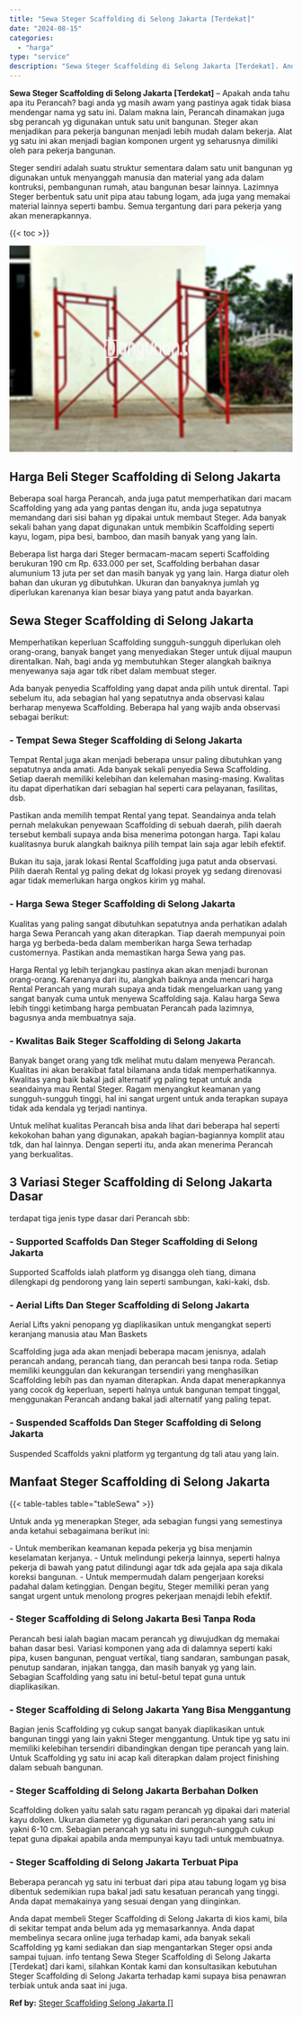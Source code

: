```yaml
---
title: "Sewa Steger Scaffolding di Selong Jakarta [Terdekat]"
date: "2024-08-15"
categories: 
  - "harga"
type: "service"
description: "Sewa Steger Scaffolding di Selong Jakarta [Terdekat]. Anda dapat membeli Steger Scaffolding di Selong Jakarta di kios kami, bila di sekitar tempat anda belum..."
---
```


**Sewa Steger Scaffolding di Selong Jakarta \[Terdekat\]** – Apakah anda tahu apa itu Perancah? bagi anda yg masih awam yang pastinya agak tidak biasa mendengar nama yg satu ini. Dalam makna lain, Perancah dinamakan juga sbg perancah yg digunakan untuk satu unit bangunan. Steger akan menjadikan para pekerja bangunan menjadi lebih mudah dalam bekerja. Alat yg satu ini akan menjadi bagian komponen urgent yg seharusnya dimiliki oleh para pekerja bangunan.

Steger sendiri adalah suatu struktur sementara dalam satu unit bangunan yg digunakan untuk menyanggah manusia dan material yang ada dalam kontruksi, pembangunan rumah, atau bangunan besar lainnya. Lazimnya Steger berbentuk satu unit pipa atau tabung logam, ada juga yang memakai material lainnya seperti bambu. Semua tergantung dari para pekerja yang akan menerapkannya.

{{< toc >}}

![Sewa Steger Scaffolding di Selong Jakarta [Terdekat]](/images/sewa-scaffolding-steger-27.png)

## Harga Beli Steger Scaffolding di Selong Jakarta

Beberapa soal harga Perancah, anda juga patut memperhatikan dari macam Scaffolding yang ada yang pantas dengan itu, anda juga sepatutnya memandang dari sisi bahan yg dipakai untuk membaut Steger. Ada banyak sekali bahan yang dapat digunakan untuk membikin Scaffolding seperti kayu, logam, pipa besi, bamboo, dan masih banyak yang yang lain.

Beberapa list harga dari Steger bermacam-macam seperti Scaffolding berukuran 190 cm Rp. 633.000 per set, Scaffolding berbahan dasar alumunium 13 juta per set dan masih banyak yg yang lain. Harga diatur oleh bahan dan ukuran yg dibutuhkan. Ukuran dan banyaknya jumlah yg diperlukan karenanya kian besar biaya yang patut anda bayarkan.

## Sewa Steger Scaffolding di Selong Jakarta

Memperhatikan keperluan Scaffolding sungguh-sungguh diperlukan oleh orang-orang, banyak banget yang menyediakan Steger untuk dijual maupun direntalkan. Nah, bagi anda yg membutuhkan Steger alangkah baiknya menyewanya saja agar tdk ribet dalam membuat steger.

Ada banyak penyedia Scaffolding yang dapat anda pilih untuk dirental. Tapi sebelum itu, ada sebagian hal yang sepatutnya anda observasi kalau berharap menyewa Scaffolding. Beberapa hal yang wajib anda observasi sebagai berikut:

### \- Tempat Sewa Steger Scaffolding di Selong Jakarta

Tempat Rental juga akan menjadi beberapa unsur paling dibutuhkan yang sepatutnya anda amati. Ada banyak sekali penyedia Sewa Scaffolding. Setiap daerah memiliki kelebihan dan kelemahan masing-masing. Kwalitas itu dapat diperhatikan dari sebagian hal seperti cara pelayanan, fasilitas, dsb.

Pastikan anda memilih tempat Rental yang tepat. Seandainya anda telah pernah melakukan penyewaan Scaffolding di sebuah daerah, pilih daerah tersebut kembali supaya anda bisa menerima potongan harga. Tapi kalau kualitasnya buruk alangkah baiknya pilih tempat lain saja agar lebih efektif.

Bukan itu saja, jarak lokasi Rental Scaffolding juga patut anda observasi. Pilih daerah Rental yg paling dekat dg lokasi proyek yg sedang direnovasi agar tidak memerlukan harga ongkos kirim yg mahal.

### \- Harga Sewa Steger Scaffolding di Selong Jakarta

Kualitas yang paling sangat dibutuhkan sepatutnya anda perhatikan adalah harga Sewa Perancah yang akan diterapkan. Tiap daerah mempunyai poin harga yg berbeda-beda dalam memberikan harga Sewa terhadap customernya. Pastikan anda memastikan harga Sewa yang pas.

Harga Rental yg lebih terjangkau pastinya akan akan menjadi buronan orang-orang. Karenanya dari itu, alangkah baiknya anda mencari harga Rental Perancah yang murah supaya anda tidak mengeluarkan uang yang sangat banyak cuma untuk menyewa Scaffolding saja. Kalau harga Sewa lebih tinggi ketimbang harga pembuatan Perancah pada lazimnya, bagusnya anda membuatnya saja.

### \- Kwalitas Baik Steger Scaffolding di Selong Jakarta

Banyak banget orang yang tdk melihat mutu dalam menyewa Perancah. Kualitas ini akan berakibat fatal bilamana anda tidak memperhatikannya. Kwalitas yang baik bakal jadi alternatif yg paling tepat untuk anda seandainya mau Rental Steger. Ragam menyangkut keamanan yang sungguh-sungguh tinggi, hal ini sangat urgent untuk anda terapkan supaya tidak ada kendala yg terjadi nantinya.

Untuk melihat kualitas Perancah bisa anda lihat dari beberapa hal seperti kekokohan bahan yang digunakan, apakah bagian-bagiannya komplit atau tdk, dan hal lainnya. Dengan seperti itu, anda akan menerima Perancah yang berkualitas.

## 3 Variasi Steger Scaffolding di Selong Jakarta Dasar

terdapat tiga jenis type dasar dari Perancah sbb:

### \- Supported Scaffolds Dan Steger Scaffolding di Selong Jakarta

Supported Scaffolds ialah platform yg disangga oleh tiang, dimana dilengkapi dg pendorong yang lain seperti sambungan, kaki-kaki, dsb.

### \- Aerial Lifts Dan Steger Scaffolding di Selong Jakarta

Aerial Lifts yakni penopang yg diaplikasikan untuk mengangkat seperti keranjang manusia atau Man Baskets

Scaffolding juga ada akan menjadi beberapa macam jenisnya, adalah perancah andang, perancah tiang, dan perancah besi tanpa roda. Setiap memiliki keunggulan dan kekurangan tersendiri yang menghasilkan Scaffolding lebih pas dan nyaman diterapkan. Anda dapat menerapkannya yang cocok dg keperluan, seperti halnya untuk bangunan tempat tinggal, menggunakan Perancah andang bakal jadi alternatif yang paling tepat.

### \- Suspended Scaffolds Dan Steger Scaffolding di Selong Jakarta

Suspended Scaffolds yakni platform yg tergantung dg tali atau yang lain.

## Manfaat Steger Scaffolding di Selong Jakarta

{{< table-tables table="tableSewa" >}}

Untuk anda yg menerapkan Steger, ada sebagian fungsi yang semestinya anda ketahui sebagaimana berikut ini:

\- Untuk memberikan keamanan kepada pekerja yg bisa menjamin keselamatan kerjanya. - Untuk melindungi pekerja lainnya, seperti halnya pekerja di bawah yang patut dilindungi agar tdk ada gejala apa saja dikala koreksi bangunan. - Untuk mempermudah dalam pengerjaan koreksi padahal dalam ketinggian. Dengan begitu, Steger memiliki peran yang sangat urgent untuk menolong progres pekerjaan menajdi lebih efektif.

### \- Steger Scaffolding di Selong Jakarta Besi Tanpa Roda

Perancah besi ialah bagian macam perancah yg diwujudkan dg memakai bahan dasar besi. Variasi komponen yang ada di dalamnya seperti kaki pipa, kusen bangunan, penguat vertikal, tiang sandaran, sambungan pasak, penutup sandaran, injakan tangga, dan masih banyak yg yang lain. Sebagian Scaffolding yang satu ini betul-betul tepat guna untuk diaplikasikan.

### \- Steger Scaffolding di Selong Jakarta Yang Bisa Menggantung

Bagian jenis Scaffolding yg cukup sangat banyak diaplikasikan untuk bangunan tinggi yang lain yakni Steger menggantung. Untuk tipe yg satu ini memiliki kelebihan tersendiri dibandingkan dengan tipe perancah yang lain. Untuk Scaffolding yg satu ini acap kali diterapkan dalam project finishing dalam sebuah bangunan.

### \- Steger Scaffolding di Selong Jakarta Berbahan Dolken

Scaffolding dolken yaitu salah satu ragam perancah yg dipakai dari material kayu dolken. Ukuran diameter yg digunakan dari perancah yang satu ini yakni 6-10 cm. Sebagian perancah yg satu ini sungguh-sungguh cukup tepat guna dipakai apabila anda mempunyai kayu tadi untuk membuatnya.

### \- Steger Scaffolding di Selong Jakarta Terbuat Pipa

Beberapa perancah yg satu ini terbuat dari pipa atau tabung logam yg bisa dibentuk sedemikian rupa bakal jadi satu kesatuan perancah yang tinggi. Anda dapat memakainya yang sesuai dengan yang diinginkan.

Anda dapat membeli Steger Scaffolding di Selong Jakarta di kios kami, bila di sekitar tempat anda belum ada yg memasarkannya. Anda dapat membelinya secara online juga terhadap kami, ada banyak sekali Scaffolding yg kami sediakan dan siap mengantarkan Steger opsi anda sampai tujuan. info tentang Sewa Steger Scaffolding di Selong Jakarta \[Terdekat\] dari kami, silahkan Kontak kami dan konsultasikan kebutuhan Steger Scaffolding di Selong Jakarta terhadap kami supaya bisa penawran terbiak untuk anda saat ini juga.

**Ref by:** [Steger Scaffolding Selong Jakarta []](https://id.wikipedia.org/wiki/Steger)
